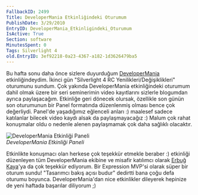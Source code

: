 ```yaml
---
FallbackID: 2499
Title: DeveloperMania Etkinliğindeki Oturumum
PublishDate: 3/29/2010
EntryID: DeveloperMania_Etkinligindeki_Oturumum
IsActive: True
Section: software
MinutesSpent: 0
Tags: Silverlight 4
old.EntryID: 3ef92218-0a23-4367-a182-1d3626479ba5
---
```

Bu hafta sonu daha önce sizlere duyurduğum
[DeveloperMania](http://www.google.com/url?sa=t&source=web&ct=res&cd=1&ved=0CAYQFjAA&url=http%3A%2F%2Fwww.developermania.net%2F&rct=j&q=developermania&ei=5p6zS8ivAo7WmwPujLyuBA&usg=AFQjCNHsZkFVSpW0_PgI-TbBAXn3NQZWXg)
etkinliğindeydim. İkinci gün "Silverlight 4 RC
Yenilikleri/Değişiklikleri" oturumunu sundum. Çok yakında DeveloperMania
etkinliğindeki oturumum dahil olmak üzere bir seri seminerimin video
kayıtlarını sizlerle blogumdan ayrıca paylaşacağım. Etkinliğe geri
dönecek olursak, özellikle son günün son oturumunun bir Panel formatında
düzenlenmiş olması bence çok değerliydi. Panel'de yaşadığımız eğlenceli
anları :) maalesef sadece katılanlar bilecek video kaydı alsak da
paylaşmayacağız :) Malum çok rahat konuşmalar oldu o nedenle alenen
paylaşmamak çok daha sağlıklı olacaktır.

![DeveloperMania Etkinliği
Paneli](http://cdn.daron.yondem.com/assets/2499/28032010_1.jpg)\
*DeveloperMania Etkinliği Paneli*

Etkinlikte konuşmacı olan herkese çok teşekkür etmekle beraber :)
etkinliği düzenleyen tüm DeveloperMania ekibine ve misafir katılımcı
olarak [Erbuğ Kaya](http://www.erbugkaya.com/kF5qb5uqjA)'ya da çok
teşekkür ediyorum. Bir Expression MVP'si olarak süper bir oturum sundu!
"Tasarımcı bakış açısı budur" dedirtti bana çoğu defa oturumu boyunca.
DeveloperMania'dan nice etkinlikler dileyerek hepinize de yeni haftada
başarılar diliyorum ;)



